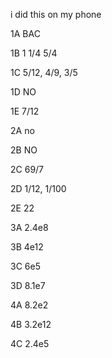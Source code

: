 i did this on my phone

1A 
BAC

1B
1 1/4
5/4

1C
5/12, 4/9, 3/5

1D
NO

1E
7/12



2A
no

2B
NO

2C
69/7

2D
1/12, 1/100

2E
22


3A
2.4e8

3B
4e12

3C
6e5

3D
8.1e7


4A
8.2e2

4B
3.2e12

4C
2.4e5